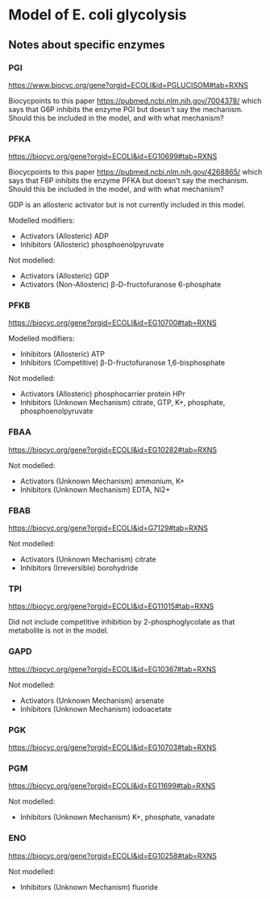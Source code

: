 # Model of E. coli glycolysis

## Notes about specific enzymes 
### PGI
https://www.biocyc.org/gene?orgid=ECOLI&id=PGLUCISOM#tab=RXNS 

Biocycpoints to this paper https://pubmed.ncbi.nlm.nih.gov/7004378/ which says
that G6P inhibits the enzyme PGI but doesn't say the mechanism. Should this be
included in the model, and with what mechanism?

### PFKA
https://biocyc.org/gene?orgid=ECOLI&id=EG10699#tab=RXNS 

Biocycpoints to this paper https://pubmed.ncbi.nlm.nih.gov/4268865/ which says
that F6P inhibits the enzyme PFKA but doesn't say the mechanism. Should this be
included in the model, and with what mechanism?

GDP is an allosteric activator but is not currently included in this model.

Modelled modifiers:

- Activators (Allosteric)	ADP
- Inhibitors (Allosteric)	phosphoenolpyruvate

Not modelled:

- Activators (Allosteric) GDP
- Activators (Non-Allosteric) β-D-fructofuranose 6-phosphate

### PFKB
https://biocyc.org/gene?orgid=ECOLI&id=EG10700#tab=RXNS

Modelled modifiers:

- Inhibitors (Allosteric) ATP
- Inhibitors (Competitive) β-D-fructofuranose 1,6-bisphosphate

Not modelled:

- Activators (Allosteric) phosphocarrier protein HPr
- Inhibitors (Unknown Mechanism) citrate, GTP, K+, phosphate, phosphoenolpyruvate

### FBAA
https://biocyc.org/gene?orgid=ECOLI&id=EG10282#tab=RXNS

Not modelled:

- Activators (Unknown Mechanism) ammonium, K+
- Inhibitors (Unknown Mechanism) EDTA, Ni2+

### FBAB
https://biocyc.org/gene?orgid=ECOLI&id=G7129#tab=RXNS

Not modelled:

- Activators (Unknown Mechanism) citrate
- Inhibitors (Irreversible) borohydride

### TPI
https://biocyc.org/gene?orgid=ECOLI&id=EG11015#tab=RXNS

Did not include competitive inhibition by 2-phosphoglycolate as that metabolite
is not in the model.

### GAPD
https://biocyc.org/gene?orgid=ECOLI&id=EG10367#tab=RXNS

Not modelled:

- Activators (Unknown Mechanism) arsenate
- Inhibitors (Unknown Mechanism) iodoacetate

### PGK
https://biocyc.org/gene?orgid=ECOLI&id=EG10703#tab=RXNS

### PGM
https://biocyc.org/gene?orgid=ECOLI&id=EG11699#tab=RXNS

Not modelled:

- Inhibitors (Unknown Mechanism) K+, phosphate, vanadate

### ENO
https://biocyc.org/gene?orgid=ECOLI&id=EG10258#tab=RXNS

Not modelled:

- Inhibitors (Unknown Mechanism) fluoride
